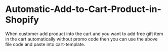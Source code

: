 # Automatic-Add-to-Cart-Product-in-Shopify

When customer add product into the cart and you want to add free gift item in the cart automatically without promo code then you can use the above file code and paste into cart-template.
